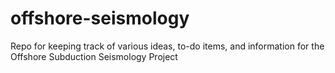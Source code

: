 # offshore-seismology
Repo for keeping track of various ideas, to-do items, and information for the Offshore Subduction Seismology Project

